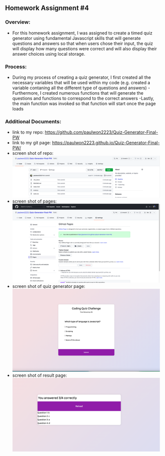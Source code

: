 ## Homework Assignment #4

### Overview:
- For this homework assignment, I was assigned to create a timed quiz generator using fundamental Javascript skills that will generate questions and answers so that when users chose their input, the quiz will display how many questions were correct and will also display their answer choices using local storage.

### Process:
- During my process of creating a quiz generator, I first created all the necessary variables that will be used within my code (e.g. created a variable contaning all the different type of questions and answers)
-Furthermore, I created numerous functions that will generate the questions and functions to correspond to the correct answers
-Lastly, the main function was invoked so that function will start once the page loads

### Additional Documents:
- link to my repo: https://github.com/paulwon2223/Quiz-Generator-Final-PW
- link to my git page: https://paulwon2223.github.io/Quiz-Generator-Final-PW/
- screen shot of repo:
![img](./img/reposs.png)
- screen shot of pages:
![img](./img/pages.png)
- screen shot of quiz generator page:
![img](./img/main.png)
- screen shot of result page:
![img](./img/results.png)